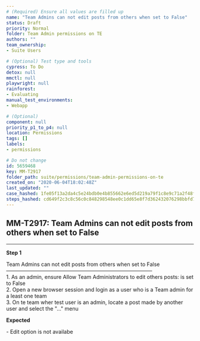 ```yaml
---
# (Required) Ensure all values are filled up
name: "Team Admins can not edit posts from others when set to False"
status: Draft
priority: Normal
folder: Team Admin permissions on TE
authors: ""
team_ownership: 
- Suite Users

# (Optional) Test type and tools
cypress: To Do
detox: null
mmctl: null
playwright: null
rainforest: 
- Evaluating
manual_test_environments: 
- Webapp

# (Optional)
component: null
priority_p1_to_p4: null
location: Permissions
tags: []
labels: 
- permissions

# Do not change
id: 5659468
key: MM-T2917
folder_path: suite/permissions/team-admin-permissions-on-te
created_on: "2020-06-04T18:02:48Z"
last_updated: ""
case_hashed: 1fe05f13a2da4c5e24bdb0e4b855662e6ed5d219a79f1c8e9c71a2f48fe5c73a93b63c82da1955982a2b74168802b0a8
steps_hashed: cd649f2c3c8c56c0c848298548ee0c1dd65e8f7d362432076298bbfd7ce3660924691d83760ef861a58ab3d903606371
---
```


## MM-T2917: Team Admins can not edit posts from others when set to False

---

**Step 1**

Team Admins can not edit posts from others when set to False\
————————————————————————————\
1\. As an admin, ensure Allow Team Administrators to edit others posts: is set to False\
2\. Open a new browser session and login as a user who is a Team admin for a least one team\
3\. On te team wher test user is an admin, locate a post made by another user and select the "..." menu

**Expected**

\- Edit option is not availabe
